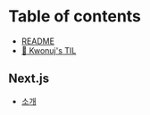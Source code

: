 # Table of contents

* [README](README.md)
* [👋 Kwonuj's TIL](kwonujs-til.md)

## Next.js

* [소개](next.js/undefined.md)
